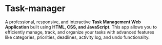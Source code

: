 # Task-manager
A professional, responsive, and interactive **Task Management Web Application** built using **HTML, CSS, and JavaScript**. This app allows you to efficiently manage, track, and organize your tasks with advanced features like categories, priorities, deadlines, activity log, and undo functionality.
